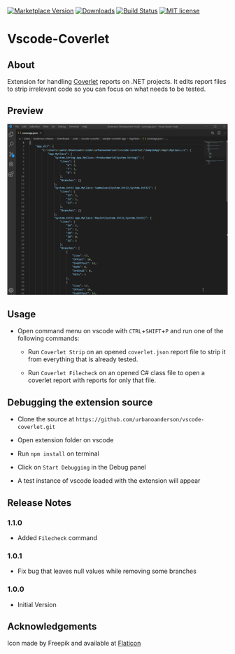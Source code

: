 [![Marketplace Version](https://vsmarketplacebadge.apphb.com/version-short/urbanoanderson.vscode-coverlet.svg)](https://marketplace.visualstudio.com/items?itemName=urbanoanderson.vscode-coverlet) [![Downloads](https://vsmarketplacebadge.apphb.com/downloads-short/urbanoanderson.vscode-coverlet.svg)](https://marketplace.visualstudio.com/items?itemName=urbanoanderson.vscode-coverlet) [![Build Status](https://travis-ci.org/urbanoanderson/vscode-coverlet.svg?branch=master)](https://travis-ci.org/urbanoanderson/vscode-coverlet) [![MIT license](https://img.shields.io/badge/license-MIT-blue.svg)](https://github.com/urbanoanderson/vscode-coverlet/blob/master/LICENSE.md)

# Vscode-Coverlet

## About

Extension for handling [Coverlet](https://github.com/tonerdo/coverlet) reports on .NET projects. It edits report files to strip irrelevant code so you can focus on what needs to be tested.

## Preview

![Image](./img/preview.gif)

## Usage

- Open command menu on vscode with `CTRL`+`SHIFT`+`P` and run one of the following commands:

	- Run `Coverlet Strip` on an opened `coverlet.json` report file to strip it from everything that is already tested.

	- Run `Coverlet Filecheck` on an opened C# class file to open a coverlet report with reports for only that file.

## Debugging the extension source

- Clone the source at `https://github.com/urbanoanderson/vscode-coverlet.git`

- Open extension folder on vscode

- Run `npm install` on terminal

- Click on `Start Debugging` in the Debug panel

- A test instance of vscode loaded with the extension will appear

## Release Notes

### 1.1.0

- Added `Filecheck` command

### 1.0.1

- Fix bug that leaves null values while removing some branches

### 1.0.0

- Initial Version

## Acknowledgements

Icon made by Freepik and available at [Flaticon](www.flaticon.com/free-icon/test_115050)